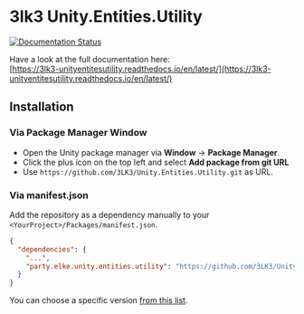 # 3lk3 Unity.Entities.Utility

[![Documentation Status](https://readthedocs.org/projects/3lk3-unityentitesutility/badge/?version=latest)](https://3lk3-unityentitesutility.readthedocs.io/en/latest/?badge=latest)

Have a look at the full documentation here: <br>
[https://3lk3-unityentitesutility.readthedocs.io/en/latest/](https://3lk3-unityentitesutility.readthedocs.io/en/latest/)

## Installation

### Via Package Manager Window

- Open the Unity package manager via **Window** -> **Package Manager**.<br>
- Click the plus icon on the top left and select **Add package from git URL** 
- Use `https://github.com/3LK3/Unity.Entities.Utility.git` as URL.

### Via manifest.json

Add the repository as a dependency manually to your `<YourProject>/Packages/manifest.json`.

```json
{
  "dependencies": {
    "...",
    "party.elke.unity.entities.utility": "https://github.com/3LK3/Unity.Entities.Utility.git#0.0.1"
  }
}
```

You can choose a specific version [from this list](https://github.com/3LK3/Unity.Entities.Utility/releases).
